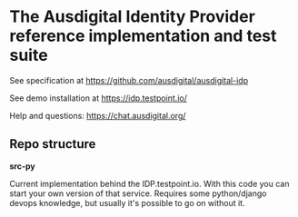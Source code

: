 # The Ausdigital Identity Provider reference implementation and test suite


See specification at https://github.com/ausdigital/ausdigital-idp

See demo installation at https://idp.testpoint.io/

Help and questions: https://chat.ausdigital.org/

## Repo structure

**src-py**

Current implementation behind the IDP.testpoint.io. With this code you can start your own version of that service. Requires some python/django devops knowledge, but usually it's possible to go on without it.
